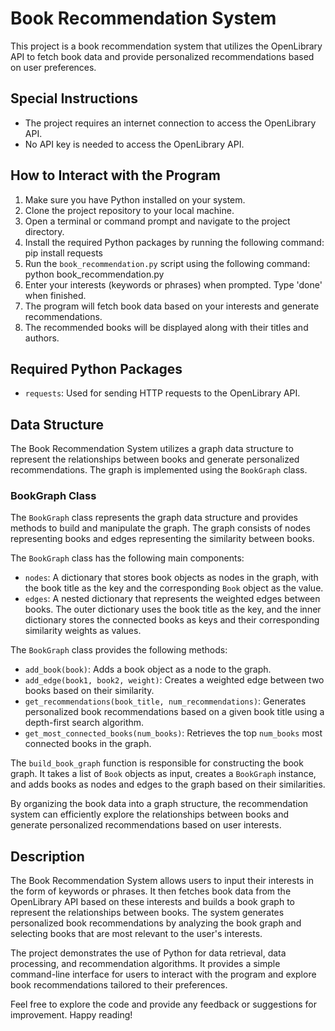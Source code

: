 # Book Recommendation System

This project is a book recommendation system that utilizes the OpenLibrary API to fetch book data and provide personalized recommendations based on user preferences.

## Special Instructions
- The project requires an internet connection to access the OpenLibrary API.
- No API key is needed to access the OpenLibrary API.

## How to Interact with the Program
1. Make sure you have Python installed on your system.
2. Clone the project repository to your local machine.
3. Open a terminal or command prompt and navigate to the project directory.
4. Install the required Python packages by running the following command:
   pip install requests
5. Run the `book_recommendation.py` script using the following command:
   python book_recommendation.py
6. Enter your interests (keywords or phrases) when prompted. Type 'done' when finished.
7. The program will fetch book data based on your interests and generate recommendations.
8. The recommended books will be displayed along with their titles and authors.

## Required Python Packages
- `requests`: Used for sending HTTP requests to the OpenLibrary API.

## Data Structure
The Book Recommendation System utilizes a graph data structure to represent the relationships between books and generate personalized recommendations. The graph is implemented using the `BookGraph` class.

### BookGraph Class
The `BookGraph` class represents the graph data structure and provides methods to build and manipulate the graph. The graph consists of nodes representing books and edges representing the similarity between books.

The `BookGraph` class has the following main components:
- `nodes`: A dictionary that stores book objects as nodes in the graph, with the book title as the key and the corresponding `Book` object as the value.
- `edges`: A nested dictionary that represents the weighted edges between books. The outer dictionary uses the book title as the key, and the inner dictionary stores the connected books as keys and their corresponding similarity weights as values.

The `BookGraph` class provides the following methods:
- `add_book(book)`: Adds a book object as a node to the graph.
- `add_edge(book1, book2, weight)`: Creates a weighted edge between two books based on their similarity.
- `get_recommendations(book_title, num_recommendations)`: Generates personalized book recommendations based on a given book title using a depth-first search algorithm.
- `get_most_connected_books(num_books)`: Retrieves the top `num_books` most connected books in the graph.

The `build_book_graph` function is responsible for constructing the book graph. It takes a list of `Book` objects as input, creates a `BookGraph` instance, and adds books as nodes and edges to the graph based on their similarities.

By organizing the book data into a graph structure, the recommendation system can efficiently explore the relationships between books and generate personalized recommendations based on user interests.

## Description
The Book Recommendation System allows users to input their interests in the form of keywords or phrases. It then fetches book data from the OpenLibrary API based on these interests and builds a book graph to represent the relationships between books. The system generates personalized book recommendations by analyzing the book graph and selecting books that are most relevant to the user's interests.

The project demonstrates the use of Python for data retrieval, data processing, and recommendation algorithms. It provides a simple command-line interface for users to interact with the program and explore book recommendations tailored to their preferences.

Feel free to explore the code and provide any feedback or suggestions for improvement. Happy reading!

